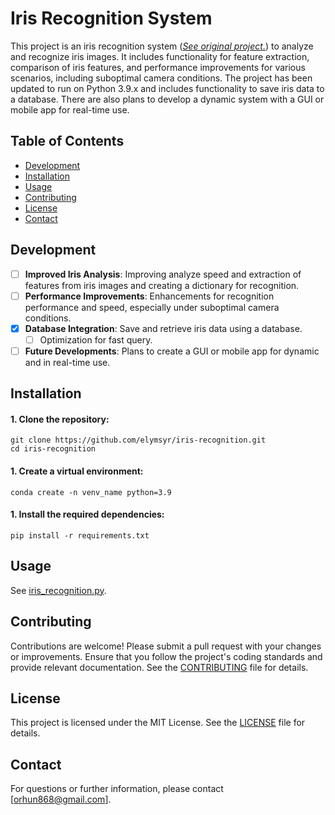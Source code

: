 # Iris Recognition System

This project is an iris recognition system ([*See original project.*](https://github.com/andreibercu/iris-recognition)) to analyze and recognize iris images. It includes functionality for feature extraction, comparison of iris features, and performance improvements for various scenarios, including suboptimal camera conditions. The project has been updated to run on Python 3.9.x and includes functionality to save iris data to a database. There are also plans to develop a dynamic system with a GUI or mobile app for real-time use.

## Table of Contents

- [Development](#development)
- [Installation](#installation)
- [Usage](#usage)
- [Contributing](#contributing)
- [License](#license)
- [Contact](#contact)

## Development
- [ ] **Improved Iris Analysis**: Improving analyze speed and extraction of features from iris images and creating a dictionary for recognition.
- [ ] **Performance Improvements**: Enhancements for recognition performance and speed, especially under suboptimal camera conditions.
- [x] **Database Integration**: Save and retrieve iris data using a database.
  - [ ] Optimization for fast query.
- [ ] **Future Developments**: Plans to create a GUI or mobile app for dynamic and in real-time use.

## Installation
#### 1. Clone the repository:
```
git clone https://github.com/elymsyr/iris-recognition.git
cd iris-recognition
```

#### 1. Create a virtual environment:
```
conda create -n venv_name python=3.9
```

#### 1. Install the required dependencies:
```
pip install -r requirements.txt
```

## Usage
See [iris_recognition.py](iris_recognition.py).

## Contributing
Contributions are welcome! Please submit a pull request with your changes or improvements. Ensure that you follow the project's coding standards and provide relevant documentation. See the [CONTRIBUTING](CONTRIBUTING.md) file for details.

## License
This project is licensed under the MIT License. See the [LICENSE](LICENSE.md) file for details.

## Contact
For questions or further information, please contact [orhun868@gmail.com].
